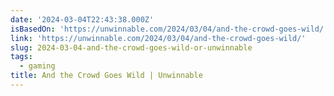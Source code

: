 ```yaml
---
date: '2024-03-04T22:43:38.000Z'
isBasedOn: 'https://unwinnable.com/2024/03/04/and-the-crowd-goes-wild/'
link: 'https://unwinnable.com/2024/03/04/and-the-crowd-goes-wild/'
slug: 2024-03-04-and-the-crowd-goes-wild-or-unwinnable
tags:
  - gaming
title: And the Crowd Goes Wild | Unwinnable
---
```


